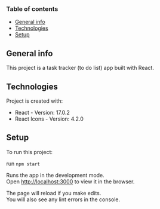 ### Table of contents

- [General info](#general-info)
- [Technologies](#technologies)
- [Setup](#setup)

## General info

This project is a task tracker (to do list) app built with React.

## Technologies

Project is created with:

- React - Version: 17.0.2
- React Icons - Version: 4.2.0

## Setup

To run this project:

run `npm start`

Runs the app in the development mode.\
Open [http://localhost:3000](http://localhost:3000) to view it in the browser.

The page will reload if you make edits.\
You will also see any lint errors in the console.
